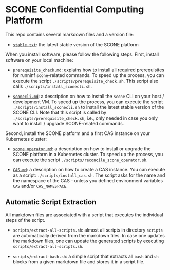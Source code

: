 # SCONE Confidential Computing Platform

This repo contains several markdown files and a version file:

- [`stable.txt`](stable.txt): the latest stable version of the SCONE platform


When you install software, please follow the following steps. First, install software on your local machine:

- [`prerequisite_check.md`](prerequisite_check.md): explains how to install all required prerequisites for runninf `scone`-related commands. To speed up the process, you can execute the script `./scripts/prerequisite_check.sh`. This script also calls `./scripts/install_sconecli.sh`.

- [`sconecli.md`](sconecli.md): a description on how to install the `scone` CLI on your host / development VM. To speed up the process, you can execute the script `./scripts/install_sconecli.sh` to install the latest stable version of the SCONE CLI. Note that this script is called by `./scripts/prerequisite_check.sh`, i.e., only needed in case you only want to install / upgrade SCONE-related commands.

Second, install the SCONE platform and a first CAS instance on your Kubernetes cluster:

- [`scone_operator.md`](scone_operator.md): a description on how to install or upgrade the SCONE platform in a Kubernetes cluster. To speed up the process, you can execute the script `./scripts/reconcile_scone_operator.sh`.

- [`CAS.md`](CAS.md): a description on how to create a CAS instance. You can execute as a script: `./scripts/install_cas.sh`. The script asks for the name and the namespace of the CAS - unless you defined environment variables `CAS` and/or `CAS_NAMESPACE`.


## Automatic Script Extraction

All markdown files are associated with a script that executes the individual steps of the script.

- `scripts/extract-all-scripts.sh`: almost all scripts in directory `scripts` are automatically derived from the markdown files. In case one updates the markdown files, one can update the generated scripts by executing `scripts/extract-all-scripts.sh`.

- `scripts/extract-bash.sh`: a simple script that extracts all `bash` and `sh` blocks from a given markdown file and stores it in a script file.


